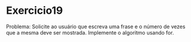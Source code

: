 # Exercicio19
Problema: Solicite ao usuário que escreva uma frase e o número de vezes que a mesma deve ser mostrada. Implemente o algoritmo usando for.
